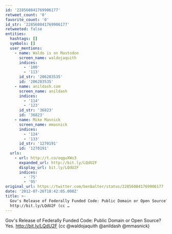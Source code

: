 ```yaml
---
id: '228560841769906177'
retweet_count: '0'
favorite_count: '0'
id_str: '228560841769906177'
retweeted: false
entities:
  hashtags: []
  symbols: []
  user_mentions:
    - name: Waldo is on Mastodon
      screen_name: waldojaquith
      indices:
        - '100'
        - '113'
      id_str: '206283535'
      id: '206283535'
    - name: anildash.com
      screen_name: anildash
      indices:
        - '114'
        - '123'
      id_str: '36823'
      id: '36823'
    - name: Mike Masnick
      screen_name: mmasnick
      indices:
        - '124'
        - '133'
      id_str: '1270191'
      id: '1270191'
  urls:
    - url: http://t.co/oqguXWs3
      expanded_url: http://bit.ly/LQdU2F
      display_url: bit.ly/LQdU2F
      indices:
        - '75'
        - '95'
original_url: https://twitter.com/benbalter/status/228560841769906177
date: '2012-07-26T18:42:05.000Z'
title: >-
  Gov's Release of Federally Funded Code: Public Domain or Open Source? Yes.
  http://bit.ly/LQdU2F (cc …
---
```


Gov's Release of Federally Funded Code: Public Domain or Open Source? Yes. http://bit.ly/LQdU2F (cc @waldojaquith @anildash @mmasnick)